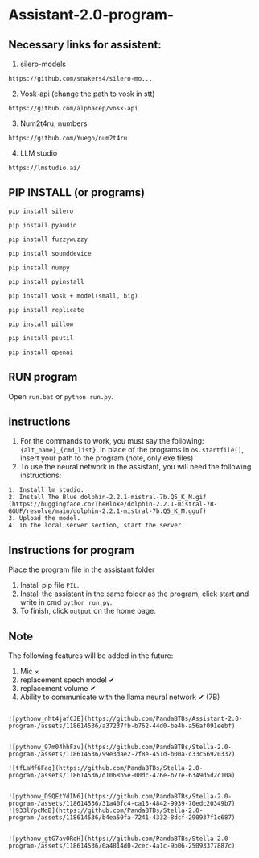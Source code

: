 # Assistant-2.0-program-

## Necessary links for assistent:

1. silero-models
```
https://github.com/snakers4/silero-mo...
```

2. Vosk-api (change the path to vosk in stt)
```
https://github.com/alphacep/vosk-api
```

3. Num2t4ru, numbers
```
https://github.com/Yuego/num2t4ru
```
4. LLM studio
```
https://lmstudio.ai/
```

## PIP INSTALL (or programs)

```
pip install silero
```

```
pip install pyaudio
```

```
pip install fuzzywuzzy
```

```
pip install sounddevice 
```

```
pip install numpy
```

```
pip install pyinstall
```

```
pip install vosk + model(smаll, big)
```

```
pip install replicate
```

```
pip install pillow
```

```
pip install psutil
```

```
pip install openai
```

## RUN program
Open `run.bat` or `python run.py`.

## instructions
1. For the commands to work, you must say the following: `{alt_name}_{cmd_list}`. In place of the programs in `os.startfile()`, insert your path to the program (note, only exe files)
2. To use the neural network in the assistant, you will need the following instructions:
```
1. Install lm studio.
2. Install The Blue dolphin-2.2.1-mistral-7b.Q5_K_M.gif (https://huggingface.co/TheBloke/dolphin-2.2.1-mistral-7B-GGUF/resolve/main/dolphin-2.2.1-mistral-7b.Q5_K_M.gguf)
3. Upload the model.
4. In the local server section, start the server.
```

## Instructions for program 
Place the program file in the assistant folder
1. Install pip file `PIL`.
2. Install the assistant in the same folder as the program, click start and write in cmd `python run.py`.
3. To finish, click `output` on the home page.

## Note
The following features will be added in the future:

1. Mic ×
2. replacement spech model ✔ 
3. replacement volume ✔ 
4. Ability to communicate with the llama neural network ✔ (7B)
```

![pythonw_nht4jafCJE](https://github.com/PandaBTBs/Assistant-2.0-program-/assets/118614536/a37237fb-b762-44d0-be4b-a56af091eebf)


![pythonw_97m04hhFzv](https://github.com/PandaBTBs/Stella-2.0-program-/assets/118614536/99e3dae2-7f8e-451d-b00a-c33c56920337)

![tfLaMf6Faq](https://github.com/PandaBTBs/Stella-2.0-program-/assets/118614536/d1068b5e-00dc-476e-b77e-6349d5d2c10a)


![pythonw_DSQEtYdIN6](https://github.com/PandaBTBs/Stella-2.0-program-/assets/118614536/31a40fc4-ca13-4842-9939-70edc20349b7)
![933lYpcMdB](https://github.com/PandaBTBs/Stella-2.0-program-/assets/118614536/b4ea50fa-7241-4332-8dcf-290937f1c687)


![pythonw_gtG7av0RqH](https://github.com/PandaBTBs/Stella-2.0-program-/assets/118614536/0a4814d0-2cec-4a1c-9b06-25093377887c)


